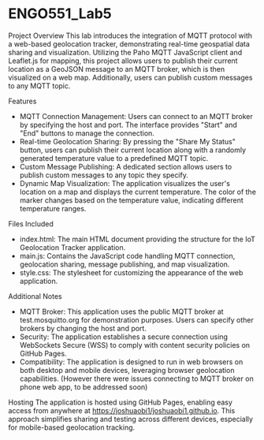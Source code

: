 # ENGO551_Lab5

Project Overview
This lab introduces the integration of MQTT protocol with a web-based geolocation tracker, demonstrating real-time geospatial data sharing and visualization. Utilizing the Paho MQTT JavaScript client and Leaflet.js for mapping, this project allows users to publish their current location as a GeoJSON message to an MQTT broker, which is then visualized on a web map. Additionally, users can publish custom messages to any MQTT topic.

Features
- MQTT Connection Management: Users can connect to an MQTT broker by specifying the host and port. The interface provides "Start" and "End" buttons to manage the connection.
- Real-time Geolocation Sharing: By pressing the "Share My Status" button, users can publish their current location along with a randomly generated temperature value to a predefined MQTT topic.
- Custom Message Publishing: A dedicated section allows users to publish custom messages to any topic they specify.
- Dynamic Map Visualization: The application visualizes the user's location on a map and displays the current temperature. The color of the marker changes based on the temperature value, indicating different temperature ranges.


Files Included
- index.html: The main HTML document providing the structure for the IoT Geolocation Tracker application.
- main.js: Contains the JavaScript code handling MQTT connection, geolocation sharing, message publishing, and map visualization.
- style.css: The stylesheet for customizing the appearance of the web application.


Additional Notes
- MQTT Broker: This application uses the public MQTT broker at test.mosquitto.org for demonstration purposes. Users can specify other brokers by changing the host and port.
- Security: The application establishes a secure connection using WebSockets Secure (WSS) to comply with content security policies on GitHub Pages.
- Compatibility: The application is designed to run in web browsers on both desktop and mobile devices, leveraging browser geolocation capabilities. (However there were issues connecting to MQTT broker on phone web app, to be addressed soon)


Hosting
The application is hosted using GitHub Pages, enabling easy access from anywhere at [https://joshuaobi1/joshuaobi1.github.io](https://joshuaobi1.github.io/). This approach simplifies sharing and testing across different devices, especially for mobile-based geolocation tracking.
